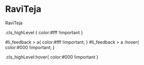 RaviTeja
========

RaviTeja


.cls_highLevel {
	color:#fff !important
}

#li_feedback > a{
	color:#fff !important;
}
#li_feedback > a :hover{
	color:#000 !important;
}

.cls_highLevel:hover{
	color:#000 !important
}
